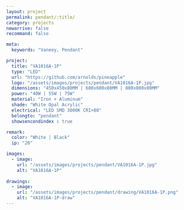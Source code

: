 ```yaml
---
layout: project
permalink: pendant/:title/
category: projects
newarrive: false
recommand: false

meta:
  keywords: "Vaneey, Pendant"

project:
  title: "VA1016A-1P"
  type: "LED"
  url: "https://github.com/arnolds/pineapple"
  logo: "/assets/images/projects/pendant/VA1016A-1P.jpg"
  dimensions: "450x450x80MM | 600x600x80MM | 800x800x80MM"
  power: "40W | 55W | 75W"
  material: "Iron + Aluminum"
  shade: "White Opal Acrylic"
  electrical: "LED SMD 3000K CRI>80"
  belongto: "pendant"
  showsencondindex : true

remark:
  color: "White | Black"
  ip: "20"

images:
  - image:
    url: "/assets/images/projects/pendant/VA1016A-1P.jpg"
    alt: "VA1016A-1P"
    
drawings:
  - image:
    url: "/assets/images/projects/pendant/drawing/VA1016A-1P.png"
    alt: "VA1016A-1P-draw"
---
```

